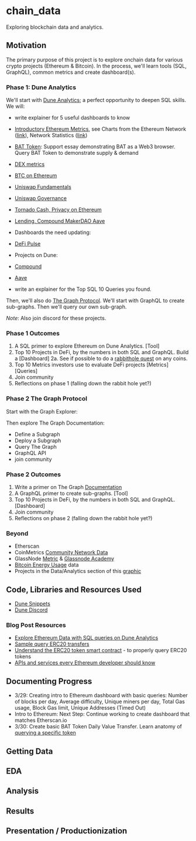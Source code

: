 # chain_data

Exploring blockchain data and analytics.

## Motivation

The primary purpose of this project is to explore onchain data for various crypto projects (Ethereum & Bitcoin). In the process, we'll learn tools (SQL, GraphQL), common metrics and create dashboard(s).

### Phase 1: Dune Analytics

We'll start with [Dune Analytics](https://duneanalytics.com/home); a perfect opportunity to deepen SQL skills. We will:

- write explainer for 5 useful dashboards to know
- [Introductory Ethereum Metrics](https://duneanalytics.com/kroeger0x/ethereum-metrics_1), see Charts from the Ethereum Network ([link](https://etherchain.org/charts)), Network Statistics ([link](https://ethstats.io/))

- [BAT Token](https://duneanalytics.com/queries/27776): Support essay demonstrating BAT as a Web3 browser. Query BAT Token to demonstrate supply & demand

- [DEX metrics](https://duneanalytics.com/hagaetc/dex-metrics)
- [BTC on Ethereum](https://duneanalytics.com/eliasimos/btc-on-ethereum_1)
- [Uniswap Fundamentals](https://duneanalytics.com/carrawu/uniswap-analytics)
- [Uniswap Governance](https://duneanalytics.com/lsquared/uniswap-governance)
- [Tornado Cash, Privacy on Ethereum](https://duneanalytics.com/poma/tornado-cash_1)
- [Lending, Compound MakerDAO Aave](https://duneanalytics.com/hagaetc/lending)

- Dashboards the need updating:
- [DeFi Pulse](https://duneanalytics.com/RasterlyRock/defi-weekly-pulse)

- Projects on Dune:
- [Compound](https://duneanalytics.com/projects/compound)
- [Aave](https://duneanalytics.com/projects/aave)

- write an explainer for the Top SQL 10 Queries you found.

Then, we'll also do [The Graph Protocol](https://thegraph.com/). We'll start with GraphQL to create sub-graphs. Then we'll query our own sub-graph.

_Note_: Also join discord for these projects.

### Phase 1 Outcomes

1. A SQL primer to explore Ethereum on Dune Analytics. [Tool]
2. Top 10 Projects in DeFi, by the numbers in both SQL and GraphQL. Build a [Dashboard]
   2a. See if possible to do a [rabbithole quest](https://rabbithole.gg/quests) on any coins.
3. Top 10 Metrics investors use to evaluate DeFi projects [Metrics] [Queries]
4. Join community
5. Reflections on phase 1 (falling down the rabbit hole yet?)

### Phase 2 The Graph Protocol

Start with the Graph Explorer:

Then explore The Graph Documentation:

- Define a Subgraph
- Deploy a Subgraph
- Query The Graph
- GraphQL API
- join community

### Phase 2 Outcomes

1. Write a primer on The Graph [Documentation](https://thegraph.com/docs/introduction)
2. A GraphQL primer to create sub-graphs. [Tool]
3. Top 10 Projects in DeFi, by the numbers in both SQL and GraphQL. [Dashboard]
4. Join community
5. Reflections on phase 2 (falling down the rabbit hole yet?)

### Beyond

- Etherscan
- CoinMetrics [Community Network Data](https://coinmetrics.io/community-network-data/)
- GlassNode [Metric](https://glassnode.com/metrics#tier-1) & [Glassnode Academy](https://academy.glassnode.com/indicators/coin-issuance/puell-multiple)
- [Bitcoin Energy Usage](https://www.bitcoinwillnotboiltheocean.com/) data
- Projects in the Data/Analytics section of this [graphic](https://twitter.com/n2ckchong/status/1373533273398243328/photo/1)

## Code, Libraries and Resources Used

- [Dune Snippets](https://github.com/sambacha/dune-snippets)
- [Dune Discord](https://discord.com/invite/ErrzwBz)

### Blog Post Resources

- [Explore Ethereum Data with SQL queries on Dune Analytics](https://ethereumdev.io/explore-ethereum-data-with-sql-queries-on-dune-analytics/)
- [Sample query ERC20 transfers](https://duneanalytics.com/queries/1045/source#1760)
- [Understand the ERC20 token smart contract](https://ethereumdev.io/understand-the-erc20-token-smart-contract/) - to properly query ERC20 tokens
- [APIs and services every Ethereum developer should know](https://ethereumdev.io/apis-and-services-every-ethereum-developer-should-know/)

## Documenting Progress

- 3/29: Creating intro to Ethereum dashboard with basic queries: Number of blocks per day, Average difficulty, Unique miners per day, Total Gas usage, Block Gas limit, Unique Addresses (Timed Out)
- Intro to Ethereum: Next Step: Continue working to create dashboard that matches Etherscan.io
- 3/30: Create basic BAT Token Daily Value Transfer. Learn anatomy of [querying a specific token](https://ethereumdev.io/explore-ethereum-data-with-sql-queries-on-dune-analytics/)

## Getting Data

## EDA

## Analysis

## Results

## Presentation / Productionization

